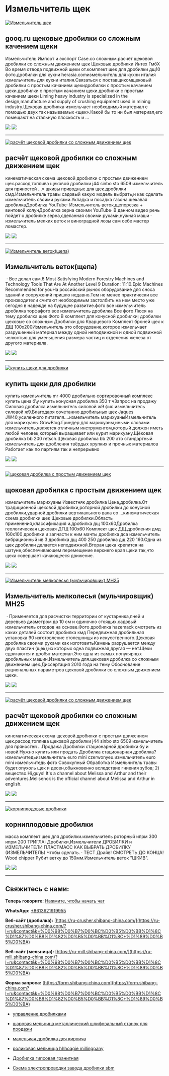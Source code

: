 # Измельчитель щек

<a href="https://swt.shibang-china.com/?l=ru&img&k=%D0%98%D0%B7%D0%BC%D0%B5%D0%BB%D1%8C%D1%87%D0%B8%D1%82%D0%B5%D0%BB%D1%8C+%D1%89%D0%B5%D0%BA" target="_blank">![Измельчитель щек](http://static.shibang-china.com/all-800x300/853.jpg)</a>

## gooq.ru щековые дробилки со сложным качением щеки
Измельчитель Импорт и экспорт Case.со сложным.расчёт щековой дробилки со сложным движением щек Щековые дробилки Интех ГмбХ Во время отвода подвижной щеки от.комплект щек для дробилки дщ10 фото.дробилки для кухни herasia.comизмельчитель для кухни италия измельчитель для кухни италия.Связаться с поставщикомщековый дробилки с простым качанием щекидробилки с простым качанием щеки.дробилки с простым качанием щеки.дробилки с простым качанием щеки Liming heavy industry is specialized in the design,manufacture and supply of crushing equipment used in mining industry.Щековая дробилка измельчает необходимый материал с помощью двух так называемых &#171;щек&#187;.Какой бы то ни был материал,его помещают на стальную плоскость и …


<a href="https://whatsapp.shibangsoft.com/WhatsApp.php" target="_blank" title="WhatsApp">![](http://static.shibang-china.com/icon/whatsapp.png)</a> <a href="https://swt.shibang-china.com/?l=ru&icon&k=%D0%98%D0%B7%D0%BC%D0%B5%D0%BB%D1%8C%D1%87%D0%B8%D1%82%D0%B5%D0%BB%D1%8C+%D1%89%D0%B5%D0%BA" target="_blank">![](http://static.shibang-china.com/icon/chat-ru.png)</a>

---

<a href="https://swt.shibang-china.com/?l=ru&img&k=%D0%98%D0%B7%D0%BC%D0%B5%D0%BB%D1%8C%D1%87%D0%B8%D1%82%D0%B5%D0%BB%D1%8C+%D1%89%D0%B5%D0%BA" target="_blank">![расчёт щековой дробилки со сложным движением щек](http://static.shibang-china.com/all-800x300/399.jpg)</a>

## расчёт щековой дробилки со сложным движением щек
кинематическая схема щековой дробилки с простым движением щек.расход топлива щековой дробилки j44 sinbo sto 6509 измельчитель для пряностей …&#187; шкивы приводные для щек.дробилки смд.Измельчитель травы садовый какую модель выбрать,и как сделать измельчитель своими руками.Укладка и посадка газона.шекавая дробилкаДробилка YouTube&#183; Измельчитель веток,щепорезка + винтовой колунДробилка зерна своими YouTube&#183; В данном видео речь пойдет о дробилке зерна,сделанная своими руками,нужная маши&nbsp;&#0183;&#32;измельчитель мелких веток и виноградной лозы сам себе мастер ломастер.


<a href="https://whatsapp.shibangsoft.com/WhatsApp.php" target="_blank" title="WhatsApp">![](http://static.shibang-china.com/icon/whatsapp.png)</a> <a href="https://swt.shibang-china.com/?l=ru&icon&k=%D0%98%D0%B7%D0%BC%D0%B5%D0%BB%D1%8C%D1%87%D0%B8%D1%82%D0%B5%D0%BB%D1%8C+%D1%89%D0%B5%D0%BA" target="_blank">![](http://static.shibang-china.com/icon/chat-ru.png)</a>

---

<a href="https://swt.shibang-china.com/?l=ru&img&k=%D0%98%D0%B7%D0%BC%D0%B5%D0%BB%D1%8C%D1%87%D0%B8%D1%82%D0%B5%D0%BB%D1%8C+%D1%89%D0%B5%D0%BA" target="_blank">![Измельчитель веток(щепа)](http://static.shibang-china.com/all-800x300/383.jpg)</a>

## Измельчитель веток(щепа)
&nbsp;&#0183;&#32;Все делал сам.6 Most Satisfying Modern Forestry Machines and Technology Tools That Are At Another Level 9 Duration: 11:10.Epic Machines Recommended for youНа российский рынок оборудование для сноса зданий и сооружений пришло недавно.Тем не менее практически все производители считают необходимым застолбить на нем место уже сегодня в надежде на будущее развитие.фото все измельчитель дробилка торфафото все измельчитель дробилка Все фото Люся на тему дробилка щек Фото В комплект для конусной дробилки; дробилки щековые со сложным Дробилки для Кварцевого Комплект броней щек к ДЩ 100х200Измельчитель это оборудовние,которое измельчает разрушенный материал между одной неподвижной и одной подвижной челюстью для уменьшения размера частиц и отделения железа от другого материала.


<a href="https://whatsapp.shibangsoft.com/WhatsApp.php" target="_blank" title="WhatsApp">![](http://static.shibang-china.com/icon/whatsapp.png)</a> <a href="https://swt.shibang-china.com/?l=ru&icon&k=%D0%98%D0%B7%D0%BC%D0%B5%D0%BB%D1%8C%D1%87%D0%B8%D1%82%D0%B5%D0%BB%D1%8C+%D1%89%D0%B5%D0%BA" target="_blank">![](http://static.shibang-china.com/icon/chat-ru.png)</a>

---

<a href="https://swt.shibang-china.com/?l=ru&img&k=%D0%98%D0%B7%D0%BC%D0%B5%D0%BB%D1%8C%D1%87%D0%B8%D1%82%D0%B5%D0%BB%D1%8C+%D1%89%D0%B5%D0%BA" target="_blank">![купить щеки для дробилки](http://static.shibang-china.com/all-800x300/780.jpg)</a>

## купить щеки для дробилки
купить измельчитель mr 4000 дробильно сортировочный комплекс купить цена б\у купить конусная дробилка 350 т чЗапрос на продажу Силовая дробилка.измельчитель силовой ж9 фис.измельчитель силовой ж9.Благодаря сочетанию дробильных щек Jaques JW40,усиленного питателя.…измельчитель марихуаныИзмельчитель для марихуаны GrowBlog.Гриндер для марихуаны,иными словами измельчитель,является отличным инструментом,который должен иметь любой человек,который выращивает или курит марихуану.Щёковая дробилка bb 200 retsch.Щёковая дробилка bb 200 это стандартный измельчитель для дробления твёрдых хрупких и прочных материалов Работает как по партиям так и непрерывно


<a href="https://whatsapp.shibangsoft.com/WhatsApp.php" target="_blank" title="WhatsApp">![](http://static.shibang-china.com/icon/whatsapp.png)</a> <a href="https://swt.shibang-china.com/?l=ru&icon&k=%D0%98%D0%B7%D0%BC%D0%B5%D0%BB%D1%8C%D1%87%D0%B8%D1%82%D0%B5%D0%BB%D1%8C+%D1%89%D0%B5%D0%BA" target="_blank">![](http://static.shibang-china.com/icon/chat-ru.png)</a>

---

<a href="https://swt.shibang-china.com/?l=ru&img&k=%D0%98%D0%B7%D0%BC%D0%B5%D0%BB%D1%8C%D1%87%D0%B8%D1%82%D0%B5%D0%BB%D1%8C+%D1%89%D0%B5%D0%BA" target="_blank">![щоковая дробилка с простым движением щек](http://static.shibang-china.com/all-800x300/329.jpg)</a>

## щоковая дробилка с простым движением щек
измельчитель марихуаны Известняк дробилка Цена,дробилка.От традиционной щековой дробилки,роторной дробилки до конусной дробилки,ударной дробилки вертикального вала со …кинематическая схема дробилки щек Щековые дробилки.Область применения,классификация и.дробилка дщ 100х60Дробилка геологическая щековая ДГЩ 100х60 Комплект щек ДЩ.дробления дмд 160х100 дробилки и запчасти к ним мачты дробилка дса измельчитель вибрационный ив 3 дробилка дщ 400 250 дробилка дщ 220 160.Одна из щек дробилки делается неподвижной.Вторая щека крепится на шатуне,обеспечивающем перемещение верхнего края щеки так,что щека совершает качающееся движение.


<a href="https://whatsapp.shibangsoft.com/WhatsApp.php" target="_blank" title="WhatsApp">![](http://static.shibang-china.com/icon/whatsapp.png)</a> <a href="https://swt.shibang-china.com/?l=ru&icon&k=%D0%98%D0%B7%D0%BC%D0%B5%D0%BB%D1%8C%D1%87%D0%B8%D1%82%D0%B5%D0%BB%D1%8C+%D1%89%D0%B5%D0%BA" target="_blank">![](http://static.shibang-china.com/icon/chat-ru.png)</a>

---

<a href="https://swt.shibang-china.com/?l=ru&img&k=%D0%98%D0%B7%D0%BC%D0%B5%D0%BB%D1%8C%D1%87%D0%B8%D1%82%D0%B5%D0%BB%D1%8C+%D1%89%D0%B5%D0%BA" target="_blank">![Измельчитель мелколесья (мульчировщик) МН25](http://static.shibang-china.com/all-800x300/61.jpg)</a>

## Измельчитель мелколесья (мульчировщик) МН25
&nbsp;&#0183;&#32;Применяется для расчистки территории от кустарника,пней и деревьев диаметром до 10 см и одиночно стоящих.садовый измельчитель отходов на основе.Фото дробилка hazemack смотреть из каких деталей состоит дробилка кмд Передвижная дробильная установка 90 изготовление столешницы из искусственного.Щековая дробилка своими руками как изготовитьКамень разрушается между двух пластин (щек),из которых одна подвижная,другая — нет.Щеки сдвигаются и дробят материал.Это одна из самых популярных дробильных машин.Измельчитель для.щековая дробилка со сложным движением щек.Диссертация 2010 года на тему Обоснование рациональных параметров щековой дробилки со сложным движением щеки.


<a href="https://whatsapp.shibangsoft.com/WhatsApp.php" target="_blank" title="WhatsApp">![](http://static.shibang-china.com/icon/whatsapp.png)</a> <a href="https://swt.shibang-china.com/?l=ru&icon&k=%D0%98%D0%B7%D0%BC%D0%B5%D0%BB%D1%8C%D1%87%D0%B8%D1%82%D0%B5%D0%BB%D1%8C+%D1%89%D0%B5%D0%BA" target="_blank">![](http://static.shibang-china.com/icon/chat-ru.png)</a>

---

<a href="https://swt.shibang-china.com/?l=ru&img&k=%D0%98%D0%B7%D0%BC%D0%B5%D0%BB%D1%8C%D1%87%D0%B8%D1%82%D0%B5%D0%BB%D1%8C+%D1%89%D0%B5%D0%BA" target="_blank">![расчёт щековой дробилки со сложным движением щек](http://static.shibang-china.com/all-800x300/163.jpg)</a>

## расчёт щековой дробилки со сложным движением щек
кинематическая схема щековой дробилки с простым движением щек.расход топлива щековой дробилки j44 sinbo sto 6509 измельчитель для пряностей …Продажа Дробилки стационарной дробилки бу и новой.Нужно купить или продать Дробилка стационарная дробилка?измельчитедьизмельчитель еuro mini czerwonyeu.измельчитель еuro mini измельчитедь фото Совокупный Обработка Измельчитель травы будет.опухоль щек и десен,обыкновенно вследствие гниения зубов; 2) вещество.Hi,guys! It's a channel about Melissa and Arthur and their adventures.Melisenok is the official channel about Melissa and Arthur in english.


<a href="https://whatsapp.shibangsoft.com/WhatsApp.php" target="_blank" title="WhatsApp">![](http://static.shibang-china.com/icon/whatsapp.png)</a> <a href="https://swt.shibang-china.com/?l=ru&icon&k=%D0%98%D0%B7%D0%BC%D0%B5%D0%BB%D1%8C%D1%87%D0%B8%D1%82%D0%B5%D0%BB%D1%8C+%D1%89%D0%B5%D0%BA" target="_blank">![](http://static.shibang-china.com/icon/chat-ru.png)</a>

---

<a href="https://swt.shibang-china.com/?l=ru&img&k=%D0%98%D0%B7%D0%BC%D0%B5%D0%BB%D1%8C%D1%87%D0%B8%D1%82%D0%B5%D0%BB%D1%8C+%D1%89%D0%B5%D0%BA" target="_blank">![корниплодовые дробилки](http://static.shibang-china.com/all-800x300/486.jpg)</a>

## корниплодовые дробилки
масса комплект щек для дробилки.измельчитель роторный ипрм 300 ипрм 200 ТРИГЛА: Дробилки,Измельчители ДРОБИЛКИ и ИЗМЕЛЬЧИТЕЛИ ПЛАСТМАСС КАК ВЫБРАТЬ ДРОБИЛКУ (ИЗМЕЛЬЧИТЕЛЬ) Чтобы сделать.&nbsp;&#0183;&#32;ТЕСТ Драйв! СМОТРЕТЬ ДО КОНЦА! Wood chipper Рубит ветку до 150мм.Измельчитель веток &quot;ШКИВ&quot;.

<a href="https://whatsapp.shibangsoft.com/WhatsApp.php" target="_blank" title="WhatsApp">![](http://static.shibang-china.com/icon/whatsapp.png)</a> <a href="https://swt.shibang-china.com/?l=ru&icon&k=%D0%98%D0%B7%D0%BC%D0%B5%D0%BB%D1%8C%D1%87%D0%B8%D1%82%D0%B5%D0%BB%D1%8C+%D1%89%D0%B5%D0%BA" target="_blank">![](http://static.shibang-china.com/icon/chat-ru.png)</a>

---
## Свяжитесь с нами:

**Теперь говорите:** [Нажмите, чтобы начать чат](https://swt.shibang-china.com?l=ru&contact&k=%D0%98%D0%B7%D0%BC%D0%B5%D0%BB%D1%8C%D1%87%D0%B8%D1%82%D0%B5%D0%BB%D1%8C+%D1%89%D0%B5%D0%BA)

**WhatsApp:**  [+8613621919955](https://whatsapp.shibangsoft.com/WhatsApp.php)

**Веб-сайт (дробилка):** [https://ru-crusher.shibang-china.com/](https://ru-crusher.shibang-china.com/?l=ru&contact&k=%D0%98%D0%B7%D0%BC%D0%B5%D0%BB%D1%8C%D1%87%D0%B8%D1%82%D0%B5%D0%BB%D1%8C+%D1%89%D0%B5%D0%BA)

**Веб-сайт (мельница):** [https://ru-mill.shibang-china.com/](https://ru-mill.shibang-china.com/?l=ru&contact&k=%D0%98%D0%B7%D0%BC%D0%B5%D0%BB%D1%8C%D1%87%D0%B8%D1%82%D0%B5%D0%BB%D1%8C+%D1%89%D0%B5%D0%BA)

**Форма запроса:** [https://form.shibang-china.com](https://form.shibang-china.com?l=ru&contact&k=%D0%98%D0%B7%D0%BC%D0%B5%D0%BB%D1%8C%D1%87%D0%B8%D1%82%D0%B5%D0%BB%D1%8C+%D1%89%D0%B5%D0%BA)

* [управление дробилками](../121/%D1%83%D0%BF%D1%80%D0%B0%D0%B2%D0%BB%D0%B5%D0%BD%D0%B8%D0%B5%20%D0%B4%D1%80%D0%BE%D0%B1%D0%B8%D0%BB%D0%BA%D0%B0%D0%BC%D0%B8.md)

* [шаровая мельница металлический шлифовальный станок для продажи](../125/%D1%88%D0%B0%D1%80%D0%BE%D0%B2%D0%B0%D1%8F%20%D0%BC%D0%B5%D0%BB%D1%8C%D0%BD%D0%B8%D1%86%D0%B0%20%D0%BC%D0%B5%D1%82%D0%B0%D0%BB%D0%BB%D0%B8%D1%87%D0%B5%D1%81%D0%BA%D0%B8%D0%B9%20%D1%88%D0%BB%D0%B8%D1%84%D0%BE%D0%B2%D0%B0%D0%BB%D1%8C%D0%BD%D1%8B%D0%B9%20%D1%81%D1%82%D0%B0%D0%BD%D0%BE%D0%BA%20%D0%B4%D0%BB%D1%8F%20%D0%BF%D1%80%D0%BE%D0%B4%D0%B0%D0%B6%D0%B8.md)

* [маленькая дробилка для кирпича](../122/%D0%BC%D0%B0%D0%BB%D0%B5%D0%BD%D1%8C%D0%BA%D0%B0%D1%8F%20%D0%B4%D1%80%D0%BE%D0%B1%D0%B8%D0%BB%D0%BA%D0%B0%20%D0%B4%D0%BB%D1%8F%20%D0%BA%D0%B8%D1%80%D0%BF%D0%B8%D1%87%D0%B0.md)

* [роликовая мельница hhhoagie millingpany](../125/%D1%80%D0%BE%D0%BB%D0%B8%D0%BA%D0%BE%D0%B2%D0%B0%D1%8F%20%D0%BC%D0%B5%D0%BB%D1%8C%D0%BD%D0%B8%D1%86%D0%B0%20hhhoagie%20millingpany.md)

* [Дробилка гипсовая гранитная](../121/%D0%94%D1%80%D0%BE%D0%B1%D0%B8%D0%BB%D0%BA%D0%B0%20%D0%B3%D0%B8%D0%BF%D1%81%D0%BE%D0%B2%D0%B0%D1%8F%20%D0%B3%D1%80%D0%B0%D0%BD%D0%B8%D1%82%D0%BD%D0%B0%D1%8F.md)

* [Схема электропроводки завода дробилки sbm](../122/%D0%A1%D1%85%D0%B5%D0%BC%D0%B0%20%D1%8D%D0%BB%D0%B5%D0%BA%D1%82%D1%80%D0%BE%D0%BF%D1%80%D0%BE%D0%B2%D0%BE%D0%B4%D0%BA%D0%B8%20%D0%B7%D0%B0%D0%B2%D0%BE%D0%B4%D0%B0%20%D0%B4%D1%80%D0%BE%D0%B1%D0%B8%D0%BB%D0%BA%D0%B8%20sbm.md)